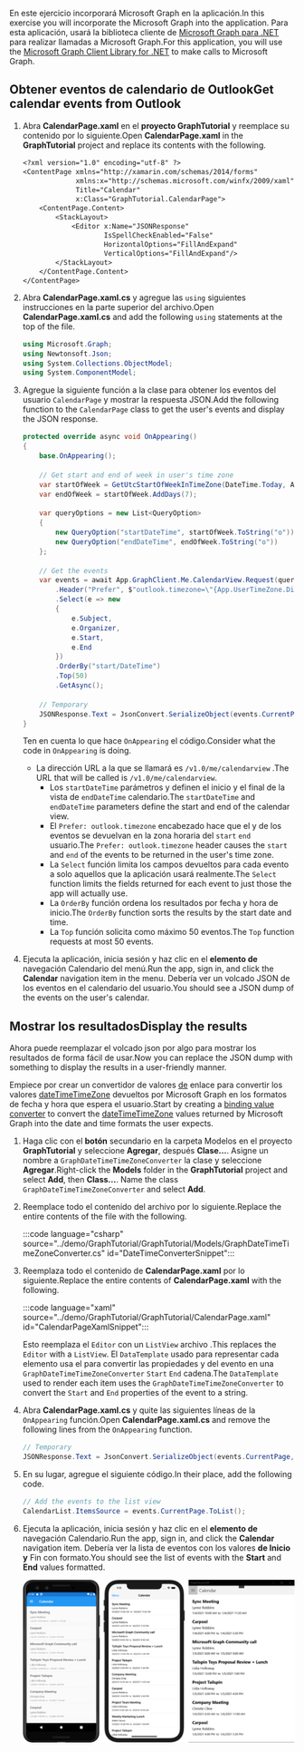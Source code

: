 <!-- markdownlint-disable MD002 MD041 -->

<span data-ttu-id="2ddc0-101">En este ejercicio incorporará Microsoft Graph en la aplicación.</span><span class="sxs-lookup"><span data-stu-id="2ddc0-101">In this exercise you will incorporate the Microsoft Graph into the application.</span></span> <span data-ttu-id="2ddc0-102">Para esta aplicación, usará la biblioteca cliente de [Microsoft Graph para .NET](https://github.com/microsoftgraph/msgraph-sdk-dotnet) para realizar llamadas a Microsoft Graph.</span><span class="sxs-lookup"><span data-stu-id="2ddc0-102">For this application, you will use the [Microsoft Graph Client Library for .NET](https://github.com/microsoftgraph/msgraph-sdk-dotnet) to make calls to Microsoft Graph.</span></span>

## <a name="get-calendar-events-from-outlook"></a><span data-ttu-id="2ddc0-103">Obtener eventos de calendario de Outlook</span><span class="sxs-lookup"><span data-stu-id="2ddc0-103">Get calendar events from Outlook</span></span>

1. <span data-ttu-id="2ddc0-104">Abra **CalendarPage.xaml** en el **proyecto GraphTutorial** y reemplace su contenido por lo siguiente.</span><span class="sxs-lookup"><span data-stu-id="2ddc0-104">Open **CalendarPage.xaml** in the **GraphTutorial** project and replace its contents with the following.</span></span>

    ```xaml
    <?xml version="1.0" encoding="utf-8" ?>
    <ContentPage xmlns="http://xamarin.com/schemas/2014/forms"
                 xmlns:x="http://schemas.microsoft.com/winfx/2009/xaml"
                 Title="Calendar"
                 x:Class="GraphTutorial.CalendarPage">
        <ContentPage.Content>
            <StackLayout>
                <Editor x:Name="JSONResponse"
                        IsSpellCheckEnabled="False"
                        HorizontalOptions="FillAndExpand"
                        VerticalOptions="FillAndExpand"/>
            </StackLayout>
        </ContentPage.Content>
    </ContentPage>
    ```

1. <span data-ttu-id="2ddc0-105">Abra **CalendarPage.xaml.cs** y agregue las `using` siguientes instrucciones en la parte superior del archivo.</span><span class="sxs-lookup"><span data-stu-id="2ddc0-105">Open **CalendarPage.xaml.cs** and add the following `using` statements at the top of the file.</span></span>

    ```csharp
    using Microsoft.Graph;
    using Newtonsoft.Json;
    using System.Collections.ObjectModel;
    using System.ComponentModel;
    ```

1. <span data-ttu-id="2ddc0-106">Agregue la siguiente función a la clase para obtener los eventos del usuario `CalendarPage` y mostrar la respuesta JSON.</span><span class="sxs-lookup"><span data-stu-id="2ddc0-106">Add the following function to the `CalendarPage` class to get the user's events and display the JSON response.</span></span>

    ```csharp
    protected override async void OnAppearing()
    {
        base.OnAppearing();

        // Get start and end of week in user's time zone
        var startOfWeek = GetUtcStartOfWeekInTimeZone(DateTime.Today, App.UserTimeZone);
        var endOfWeek = startOfWeek.AddDays(7);

        var queryOptions = new List<QueryOption>
        {
            new QueryOption("startDateTime", startOfWeek.ToString("o")),
            new QueryOption("endDateTime", endOfWeek.ToString("o"))
        };

        // Get the events
        var events = await App.GraphClient.Me.CalendarView.Request(queryOptions)
            .Header("Prefer", $"outlook.timezone=\"{App.UserTimeZone.DisplayName}\"")
            .Select(e => new
            {
                e.Subject,
                e.Organizer,
                e.Start,
                e.End
            })
            .OrderBy("start/DateTime")
            .Top(50)
            .GetAsync();

        // Temporary
        JSONResponse.Text = JsonConvert.SerializeObject(events.CurrentPage, Formatting.Indented);
    }
    ```

    <span data-ttu-id="2ddc0-107">Ten en cuenta lo que hace `OnAppearing` el código.</span><span class="sxs-lookup"><span data-stu-id="2ddc0-107">Consider what the code in `OnAppearing` is doing.</span></span>

    - <span data-ttu-id="2ddc0-108">La dirección URL a la que se llamará es `/v1.0/me/calendarview` .</span><span class="sxs-lookup"><span data-stu-id="2ddc0-108">The URL that will be called is `/v1.0/me/calendarview`.</span></span>
        - <span data-ttu-id="2ddc0-109">Los `startDateTime` parámetros y definen el inicio y el final de la vista de `endDateTime` calendario.</span><span class="sxs-lookup"><span data-stu-id="2ddc0-109">The `startDateTime` and `endDateTime` parameters define the start and end of the calendar view.</span></span>
        - <span data-ttu-id="2ddc0-110">El `Prefer: outlook.timezone` encabezado hace que el y de los eventos se devuelvan en la zona horaria del `start` `end` usuario.</span><span class="sxs-lookup"><span data-stu-id="2ddc0-110">The `Prefer: outlook.timezone` header causes the `start` and `end` of the events to be returned in the user's time zone.</span></span>
        - <span data-ttu-id="2ddc0-111">La `Select` función limita los campos devueltos para cada evento a solo aquellos que la aplicación usará realmente.</span><span class="sxs-lookup"><span data-stu-id="2ddc0-111">The `Select` function limits the fields returned for each event to just those the app will actually use.</span></span>
        - <span data-ttu-id="2ddc0-112">La `OrderBy` función ordena los resultados por fecha y hora de inicio.</span><span class="sxs-lookup"><span data-stu-id="2ddc0-112">The `OrderBy` function sorts the results by the start date and time.</span></span>
        - <span data-ttu-id="2ddc0-113">La `Top` función solicita como máximo 50 eventos.</span><span class="sxs-lookup"><span data-stu-id="2ddc0-113">The `Top` function requests at most 50 events.</span></span>

1. <span data-ttu-id="2ddc0-114">Ejecuta la aplicación, inicia sesión y haz clic en el **elemento de** navegación Calendario del menú.</span><span class="sxs-lookup"><span data-stu-id="2ddc0-114">Run the app, sign in, and click the **Calendar** navigation item in the menu.</span></span> <span data-ttu-id="2ddc0-115">Debería ver un volcado JSON de los eventos en el calendario del usuario.</span><span class="sxs-lookup"><span data-stu-id="2ddc0-115">You should see a JSON dump of the events on the user's calendar.</span></span>

## <a name="display-the-results"></a><span data-ttu-id="2ddc0-116">Mostrar los resultados</span><span class="sxs-lookup"><span data-stu-id="2ddc0-116">Display the results</span></span>

<span data-ttu-id="2ddc0-117">Ahora puede reemplazar el volcado json por algo para mostrar los resultados de forma fácil de usar.</span><span class="sxs-lookup"><span data-stu-id="2ddc0-117">Now you can replace the JSON dump with something to display the results in a user-friendly manner.</span></span>

<span data-ttu-id="2ddc0-118">Empiece por crear un convertidor de valores [de](/xamarin/xamarin-forms/xaml/xaml-basics/data-binding-basics#binding-value-converters) enlace para convertir los valores [dateTimeTimeZone](/graph/api/resources/datetimetimezone?view=graph-rest-1.0) devueltos por Microsoft Graph en los formatos de fecha y hora que espera el usuario.</span><span class="sxs-lookup"><span data-stu-id="2ddc0-118">Start by creating a [binding value converter](/xamarin/xamarin-forms/xaml/xaml-basics/data-binding-basics#binding-value-converters) to convert the [dateTimeTimeZone](/graph/api/resources/datetimetimezone?view=graph-rest-1.0) values returned by Microsoft Graph into the date and time formats the user expects.</span></span>

1. <span data-ttu-id="2ddc0-119">Haga clic con el **botón** secundario en la carpeta Modelos en el proyecto **GraphTutorial** y seleccione **Agregar**, después **Clase...**. Asigne un nombre a `GraphDateTimeTimeZoneConverter` la clase y seleccione **Agregar**.</span><span class="sxs-lookup"><span data-stu-id="2ddc0-119">Right-click the **Models** folder in the **GraphTutorial** project and select **Add**, then **Class...**. Name the class `GraphDateTimeTimeZoneConverter` and select **Add**.</span></span>

1. <span data-ttu-id="2ddc0-120">Reemplace todo el contenido del archivo por lo siguiente.</span><span class="sxs-lookup"><span data-stu-id="2ddc0-120">Replace the entire contents of the file with the following.</span></span>

    :::code language="csharp" source="../demo/GraphTutorial/GraphTutorial/Models/GraphDateTimeTimeZoneConverter.cs" id="DateTimeConverterSnippet":::

1. <span data-ttu-id="2ddc0-121">Reemplaza todo el contenido de **CalendarPage.xaml** por lo siguiente.</span><span class="sxs-lookup"><span data-stu-id="2ddc0-121">Replace the entire contents of **CalendarPage.xaml** with the following.</span></span>

    :::code language="xaml" source="../demo/GraphTutorial/GraphTutorial/CalendarPage.xaml" id="CalendarPageXamlSnippet":::

    <span data-ttu-id="2ddc0-122">Esto reemplaza el `Editor` con un `ListView` archivo .</span><span class="sxs-lookup"><span data-stu-id="2ddc0-122">This replaces the `Editor` with a `ListView`.</span></span> <span data-ttu-id="2ddc0-123">El `DataTemplate` usado para representar cada elemento usa el para convertir las propiedades y del evento en una `GraphDateTimeTimeZoneConverter` `Start` `End` cadena.</span><span class="sxs-lookup"><span data-stu-id="2ddc0-123">The `DataTemplate` used to render each item uses the `GraphDateTimeTimeZoneConverter` to convert the `Start` and `End` properties of the event to a string.</span></span>

1. <span data-ttu-id="2ddc0-124">Abra **CalendarPage.xaml.cs** y quite las siguientes líneas de la `OnAppearing` función.</span><span class="sxs-lookup"><span data-stu-id="2ddc0-124">Open **CalendarPage.xaml.cs** and remove the following lines from the `OnAppearing` function.</span></span>

    ```csharp
    // Temporary
    JSONResponse.Text = JsonConvert.SerializeObject(events.CurrentPage, Formatting.Indented);
    ```

1. <span data-ttu-id="2ddc0-125">En su lugar, agregue el siguiente código.</span><span class="sxs-lookup"><span data-stu-id="2ddc0-125">In their place, add the following code.</span></span>

    ```csharp
    // Add the events to the list view
    CalendarList.ItemsSource = events.CurrentPage.ToList();
    ```

1. <span data-ttu-id="2ddc0-126">Ejecuta la aplicación, inicia sesión y haz clic en el **elemento de** navegación Calendario.</span><span class="sxs-lookup"><span data-stu-id="2ddc0-126">Run the app, sign in, and click the **Calendar** navigation item.</span></span> <span data-ttu-id="2ddc0-127">Debería ver la lista de eventos con los valores **de Inicio** **y** Fin con formato.</span><span class="sxs-lookup"><span data-stu-id="2ddc0-127">You should see the list of events with the **Start** and **End** values formatted.</span></span>

    ![Captura de pantalla de la tabla de eventos](./images/calendar-page.png)
